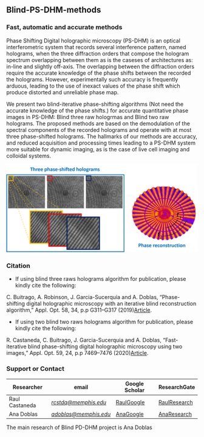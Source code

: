 ## Blind-PS-DHM-methods
### Fast, automatic and accurate methods 

Phase Shifting Digital holographic microscopy (PS-DHM) is an optical interferometric system that records several interference pattern, named holograms, when the three diffraction orders that compose the hologram spectrum overlapping between them as is the caseses of architectures as: in-line and slightly off-axis. The overlapping between the diffraction orders require the accurate knowledge of the phase shifts between the recorded the holograms. However, experimentally such accuracy is frequently arduous, leading to the use of inexact values of the phase shift which produce distorted and unreliable phase map. 


We present two blind-iterative phase-shifting algorithms (Not need the accurate knowledge of the phase shifts.) for accurate quantitative phase images in PS-DHM: Blind three raw hologrmas and Blind two raw holograms.  The proposed methods are based on the demodulation of the spectral components of the recorded holograms and operate with at most three phase-shifted holograms. The hallmarks of our methods are accuracy, and reduced acquisition and processing times leading to a PS-DHM system more suitable for dynamic imaging, as is the case of live cell imaging and colloidal systems.


<img src="images/trheeRawHolograms.png" alt="hi" class="inline"/> 


### Citation
* If using blind three raws holograms algorithm for publication, please kindly cite the following:

 C. Buitrago, A. Robinson, J. Garcia-Sucerquia and A. Doblas, “Phase-shifting digital holographic microscopy with an iterative blind reconstruction algorithm,” Appl. Opt. 58, 34, p.p G311–G317 (2019)[Article](https://www.osapublishing.org/ao/abstract.cfm?uri=ao-58-34-G311).

* If using two blind two raws holograms algorithm for publication, please kindly cite the following:

R. Castaneda, C. Buitrago, J. Garcia-Sucerquia and A. Doblas, “Fast-iterative blind phase-shifting digital holographic microscopy using two images,” Appl. Opt. 59, 24, p.p 7469–7476 (2020)[Article](https://www.osapublishing.org/ao/abstract.cfm?uri=ao-59-24-7469).  


### Support or Contact

| Researcher  | email | Google Scholar | ResearchGate |
| ------------- | ------------- |-------------| -------------|
| Raul Castaneda | *rcstdq@memphis.edu* | [RaulGoogle](https://scholar.google.com/citations?user=RBtkL1oAAAAJ&hl=en) | [RaulResearch](https://www.researchgate.net/profile/Raul_Castaneda_Quintero)
| Ana Doblas| *adoblas@memphis.edu* | [AnaGoogle](https://scholar.google.es/citations?user=PvvDEMYAAAAJ&hl=en) | [AnaResearch](https://www.researchgate.net/profile/Ana_Doblas2) |

The main research of Blind PD-DHM project is Ana Doblas 
